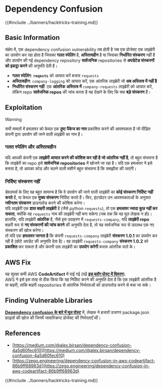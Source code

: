 # Dependency Confusion

{{#include ../banners/hacktricks-training.md}}

## Basic Information

संक्षेप में, एक dependency confusion vulnerability तब होती है जब एक प्रोजेक्ट एक लाइब्रेरी का उपयोग कर रहा होता है जिसका **गलत स्पेलिंग** है, **अस्तित्वहीन** है या जिसका **निर्धारित संस्करण** नहीं है और उपयोग की गई dependency repository **सार्वजनिक** repositories से **अपडेटेड संस्करणों को इकट्ठा करने** की अनुमति देती है।

- **गलत स्पेलिंग**: **`reqests`** को आयात करें बजाय `requests`
- **अस्तित्वहीन**: `company-logging` को आयात करें, एक आंतरिक लाइब्रेरी जो **अब अस्तित्व में नहीं है**
- **निर्धारित संस्करण नहीं**: एक **आंतरिक** **अस्तित्व में** `company-requests` लाइब्रेरी को आयात करें, लेकिन repo **सार्वजनिक repos** की जांच करता है यह देखने के लिए कि क्या **बड़े संस्करण** हैं।

## Exploitation

> [!WARNING]
> सभी मामलों में हमलावर को केवल एक **दुष्ट पैकेज का नाम** प्रकाशित करने की आवश्यकता है जो पीड़ित कंपनी द्वारा उपयोग की जाने वाली लाइब्रेरी का नाम है।

### गलत स्पेलिंग और अस्तित्वहीन

यदि आपकी कंपनी एक **लाइब्रेरी आयात करने की कोशिश कर रही है जो आंतरिक नहीं है**, तो बहुत संभावना है कि लाइब्रेरी का repo इसे **सार्वजनिक repositories** में खोजने जा रहा है। यदि एक हमलावर ने इसे बनाया है, तो आपका कोड और चलने वाली मशीनें बहुत संभावना है कि समझौता की जाएंगी।

### निर्दिष्ट संस्करण नहीं

डेवलपर्स के लिए यह बहुत सामान्य है कि वे उपयोग की जाने वाली लाइब्रेरी का **कोई संस्करण निर्दिष्ट नहीं करते** हैं, या केवल एक **मुख्य संस्करण** निर्दिष्ट करते हैं। फिर, इंटरप्रेटर उन आवश्यकताओं के अनुसार **नवीनतम संस्करण** डाउनलोड करने की कोशिश करेगा।\
यदि लाइब्रेरी एक **ज्ञात बाहरी लाइब्रेरी** है (जैसे python `requests`), तो एक **हमलावर ज्यादा कुछ नहीं कर सकता**, क्योंकि वह `requests` नाम की लाइब्रेरी नहीं बना सकेगा (जब तक कि वह मूल लेखक न हो)।\
हालांकि, यदि लाइब्रेरी **आंतरिक** है, जैसे इस उदाहरण में `requests-company`, यदि **लाइब्रेरी repo** बाहरी रूप से **नए संस्करणों की जांच करने** की अनुमति देता है, तो यह सार्वजनिक रूप से उपलब्ध एक नए संस्करण की खोज करेगा।\
तो यदि एक **हमलावर जानता है** कि कंपनी `requests-company` लाइब्रेरी **संस्करण 1.0.1** का उपयोग कर रही है (छोटे अपडेट की अनुमति देता है)। वह लाइब्रेरी `requests-company` **संस्करण 1.0.2** को **प्रकाशित** कर सकता है और कंपनी उस लाइब्रेरी का **उपयोग करेगी** बजाय आंतरिक वाले के।

## AWS Fix

यह सुरक्षा कमी AWS **CodeArtifact** में पाई गई (पढ़ें [**इस ब्लॉग पोस्ट में विवरण**](https://zego.engineering/dependency-confusion-in-aws-codeartifact-86b9ff68963d)).\
AWS ने इसे इस तरह से ठीक किया कि यह निर्दिष्ट करने की अनुमति देता है कि एक लाइब्रेरी आंतरिक है या बाहरी, ताकि बाहरी repositories से आंतरिक निर्भरताओं को डाउनलोड करने से बचा जा सके।

## Finding Vulnerable Libraries

[**Dependency confusion के बारे में मूल पोस्ट**](https://medium.com/@alex.birsan/dependency-confusion-4a5d60fec610) में, लेखक ने हजारों उजागर package.json फ़ाइलों की खोज की जिनमें जावास्क्रिप्ट प्रोजेक्ट की निर्भरताएँ थीं।

## References

- [https://medium.com/@alex.birsan/dependency-confusion-4a5d60fec610](https://medium.com/@alex.birsan/dependency-confusion-4a5d60fec610)
- [https://zego.engineering/dependency-confusion-in-aws-codeartifact-86b9ff68963d](https://zego.engineering/dependency-confusion-in-aws-codeartifact-86b9ff68963d)

{{#include ../banners/hacktricks-training.md}}
